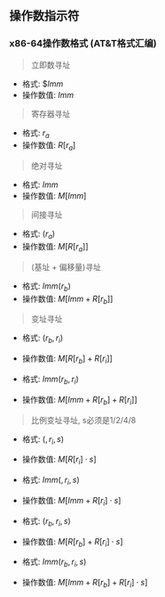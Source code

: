 ## 操作数指示符

### x86-64操作数格式 (AT&T格式汇编)
> 立即数寻址
* 格式: $\$Imm$
* 操作数值: $Imm$

> 寄存器寻址
* 格式: $r_a$
* 操作数值: $R[r_a]$

> 绝对寻址
* 格式: $Imm$
* 操作数值: $M[Imm]$

> 间接寻址
* 格式: $(r_a)$
* 操作数值: $M[R[r_a]]$

> (基址 + 偏移量)寻址
* 格式: $Imm(r_b)$
* 操作数值: $M[Imm + R[r_b]]$

> 变址寻址
* 格式: $(r_b, r_i)$
* 操作数值: $M[R[r_b] + R[r_i]]$

* 格式: $Imm(r_b, r_i)$
* 操作数值: $M[Imm + R[r_b] + R[r_i]]$

> 比例变址寻址, s必须是1/2/4/8
* 格式: $(, r_i, s)$
* 操作数值: $M[R[r_i] \cdot s]$

* 格式: $Imm(, r_i, s)$
* 操作数值: $M[Imm + R[r_i] \cdot s]$

* 格式: $(r_b, r_i, s)$
* 操作数值: $M[R[r_b] + R[r_i] \cdot s]$

* 格式: $Imm(r_b, r_i, s)$
* 操作数值: $M[Imm + R[r_b] + R[r_i] \cdot s]$